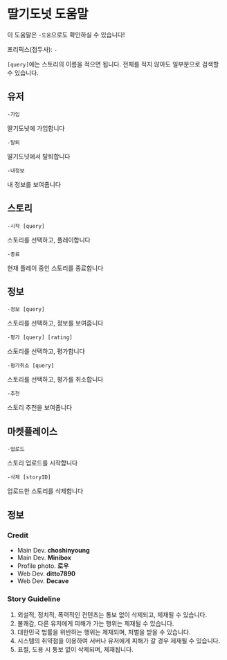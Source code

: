 # 딸기도넛 도움말

이 도움말은 `-도움`으로도 확인하실 수 있습니다!

프리픽스(접두사): `-`

`[query]`에는 스토리의 이름을 적으면 됩니다. 전체를 적지 않아도 일부분으로 검색할 수 있습니다.

## 유저

`-가입`

딸기도넛에 가입합니다

`-탈퇴`

딸기도넛에서 탈퇴합니다

`-내정보`

내 정보를 보여줍니다


## 스토리

`-시작 [query]`

스토리를 선택하고, 플레이합니다

`-종료`

현재 플레이 중인 스토리를 종료합니다

## 정보

`-정보 [query]`

스토리를 선택하고, 정보를 보여줍니다

`-평가 [query] [rating]`

스토리를 선택하고, 평가합니다

`-평가취소 [query]`

스토리를 선택하고, 평가를 취소합니다

`-추천`

스토리 추천을 보여줍니다

## 마켓플레이스

`-업로드`

스토리 업로드를 시작합니다

`-삭제 [storyID]`

업로드한 스토리를 삭제합니다

## 정보

### Credit

* Main Dev. **choshinyoung**
* Main Dev. **Minibox**
* Profile photo. **로우**
* Web Dev. **ditto7890**
* Web Dev. **Decave**

### Story Guideline

1. 외설적, 정치적, 폭력적인 컨텐츠는 통보 없이 삭제되고, 제재될 수 있습니다.
2. 불쾌감, 다른 유저에게 피해가 가는 행위는 제재될 수 있습니다.
3. 대한민국 법률을 위반하는 행위는 제재되며, 처벌을 받을 수 있습니다.
4. 시스템의 취약점을 이용하여 서버나 유저에게 피해가 갈 경우 제재될 수 있습니다.
5. 표절, 도용 시 통보 없이 삭제되며, 제재됩니다.
